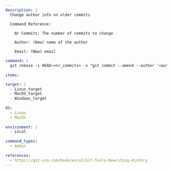 ```yaml
---
description: |
  Change author info on older commits

  Command Reference:

    Nr Commits: The number of commits to change

    Author: (New) name of the author

    Email: (New) email

command: |
  git rebase -i HEAD~<nr_commits> -x "git commit --amend --author '<author> <<email>>' --no-edit"
  
items:

target: |
  - Linux_target
  - MacOS_target
  - Windows_target
  
OS:
  - Linux
  - MacOS
  
environment: |
  - Local
  
command_types:
  - Admin
  
references:
  - https://git-scm.com/book/en/v2/Git-Tools-Rewriting-History
---
```


